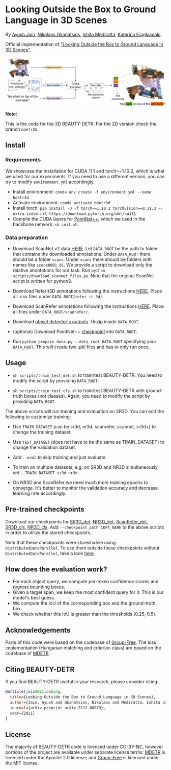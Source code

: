 # Looking Outside the Box to Ground Language in 3D Scenes


By [Ayush Jain](https://github.com/ayushjain1144), [Nikolaos Gkanatsios](https://github.com/nickgkan), [Ishita Mediratta](https://github.com/ishitamed19), [Katerina Fragkiadaki](https://www.cs.cmu.edu/~katef/).

Official implementation of ["Looking Outside the Box to Ground Language in 3D Scenes"](https://arxiv.org/abs/2112.08879).

![teaser](teaser.png)

**Note:**

This is the code for the 3D BEAUTY-DETR. For the 2D version check the branch `bdetr2d`.

## Install

### Requirements
We showcase the installation for CUDA 11.1 and torch==1.10.2, which is what we used for our experiments.
If you need to use a different version, you can try to modify `environment.yml` accordingly.

- Install environment: `conda env create -f environment.yml --name bdetr3d`
- Activate environment: `conda activate bdetr3d`
- Install torch: `pip install -U -f torch==1.10.2 torchvision==0.11.3 --extra-index-url https://download.pytorch.org/whl/cu111`
- Compile the CUDA layers for [PointNet++](http://arxiv.org/abs/1706.02413), which we used in the backbone
  network: `sh init.sh`

### Data preparation

- Download ScanNet v2 data [HERE](https://github.com/ScanNet/ScanNet). Let `DATA_ROOT` be the path to folder that contains the downloaded annotations. Under `DATA_ROOT` there should be a folder `scans`. Under `scans` there should be folders with names like `scene0001_01`. We provide a script to download only the relative annotations for our task. Run `python scripts/download_scannet_files.py`. Note that the original ScanNet script is written for python2.

- Download ReferIt3D annotations following the instructions [HERE](https://github.com/referit3d/referit3d). Place all .csv files under `DATA_ROOT/refer_it_3d/`.

- Download ScanRefer annotations following the instructions [HERE](https://github.com/daveredrum/ScanRefer). Place all files under `DATA_ROOT/scanrefer/`.

- Download [object detector's outputs](https://drive.google.com/file/d/1OAArYe2NIfwSURiv6_ORbKAlYbOwfpVS/view?usp=sharing). Unzip inside `DATA_ROOT`.

- (optional) Download PointNet++ [checkpoint](https://drive.google.com/file/d/1JwMTOaMWfK0JgOBBHU_2oBGXp9ORo9Q3/view?usp=sharing) into `DATA_ROOT`.

- Run `python prepare_data.py --data_root DATA_ROOT` specifying your `DATA_ROOT`. This will create two .pkl files and has to only run once.

## Usage

- `sh scripts/train_test_det.sh` to train/test BEAUTY-DETR. You need to modify the script by providing `DATA_ROOT`.

- `sh scripts/train_test_cls.sh` to train/test BEAUTY-DETR with ground-truth boxes (not classes). Again, you need to modify the script by providing `DATA_ROOT`.

The above scripts will run training and evaluation on SR3D. You can edit the following to customize training:

- Use ```TRAIN_DATASET``` (can be sr3d, nr3d, scanrefer, scannet, sr3d+) to change the training dataset.

- Use ```TEST_DATASET``` (does not have to be the same as TRAIN_DATASET) to change the validation dataset.

- Add ```--eval``` to skip training and just evaluate.

- To train on multiple datasets, e.g. on SR3D and NR3D simultaneously, set `--TRAIN_DATASET sr3d nr3d`.

- On NR3D and ScanRefer we need much more training epochs to converge. It's better to monitor the validation accuracy and decrease learning rate accordingly.

## Pre-trained checkpoints
Download our checkpoints for [SR3D_det](https://zenodo.org/record/6430189/files/sr3d_butd_det_52.1_27.pth?download=1), [NR3D_det](https://zenodo.org/record/6430189/files/bdetr_nr3d_43.3.pth?download=1), [ScanRefer_det](https://zenodo.org/record/6430189/files/scanrefer_det_52.2.pth?download=1), [SR3D_cls](https://zenodo.org/record/6430189/files/bdetr_sr3d_cls_67.1.pth?download=1), [NR3D_cls](https://zenodo.org/record/6430189/files/bdetr_nr3d_cls_55.4.pth?download=1). Add `--checkpoint_path CKPT_NAME` to the above scripts in order to utilize the stored checkpoints.

Note that these checkpoints were stored while using `DistributedDataParallel`. To use them outside these checkpoints without `DistributedDataParallel`, take a look [here](https://discuss.pytorch.org/t/solved-keyerror-unexpected-key-module-encoder-embedding-weight-in-state-dict/1686).

## How does the evaluation work?
- For each object query, we compute per-token confidence scores and regress bounding boxes.
- Given a target span, we keep the most confident query for it. This is our model's best guess.
- We compute the IoU of the corresponding box and the ground-truth box.
- We check whether this IoU is greater than the thresholds (0.25, 0.5).

## Acknowledgements

Parts of this code were based on the codebase of [Group-Free](https://github.com/zeliu98/Group-Free-3D). The loss implementation (Hungarian matching and criterion class) are based on the codebase of [MDETR](https://github.com/ashkamath/mdetr).


## Citing BEAUTY-DETR
If you find BEAUTY-DETR useful in your research, please consider citing:
```bibtex
@article{jain2021looking,
  title={Looking Outside the Box to Ground Language in 3D Scenes},
  author={Jain, Ayush and Gkanatsios, Nikolaos and Mediratta, Ishita and Fragkiadaki, Katerina},
  journal={arXiv preprint arXiv:2112.08879},
  year={2021}
}
```

## License

The majority of BEAUTY-DETR code is licensed under CC-BY-NC, however portions of the project are available under separate license terms: [MDETR](https://github.com/ashkamath/mdetr) is licensed under the Apache 2.0 license; and [Group-Free](https://github.com/zeliu98/Group-Free-3D) is licensed under the MIT license.
